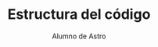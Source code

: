 ---
title: 'Estructura del código'
pubDate: 2022-07-01
description: 'Este es la primera publicación de mi nuevo blog Astro.'
author: 'Alumno de Astro'
---